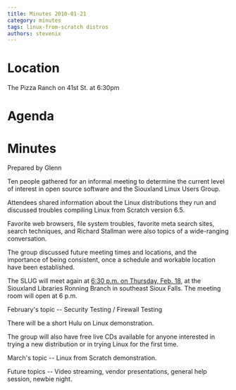 ```yaml
---
title: Minutes 2010-01-21
category: minutes
tags: linux-from-scratch distros
authors: stevenix
---
```


# Location

The Pizza Ranch on 41st St. at 6:30pm

# Agenda

# Minutes

Prepared by Glenn

Ten people gathered for an informal meeting to determine the current
level of interest in open source software and the Siouxland Linux Users
Group.

Attendees shared information about the Linux distributions they run and
discussed troubles compiling Linux from Scratch version 6.5.

Favorite web browsers, file system troubles, favorite meta search sites,
search techniques, and Richard Stallman were also topics of a
wide-ranging conversation.

The group discussed future meeting times and locations, and the
importance of being consistent, once a schedule and workable location
have been established.

The SLUG will meet again at [6:30 p.m. on Thursday, Feb.
18](Meetings:2010-02-18 "wikilink"), at the Siouxland Libraries Ronning
Branch in southeast Sioux Falls. The meeting room will open at 6 p.m.

February's topic -- Security Testing / Firewall Testing

There will be a short Hulu on Linux demonstration.

The group will also have free live CDs available for anyone interested
in trying a new distribution or in trying Linux for the first time.

March's topic -- Linux from Scratch demonstration.

Future topics -- Video streaming, vendor presentations, general help
session, newbie night.
